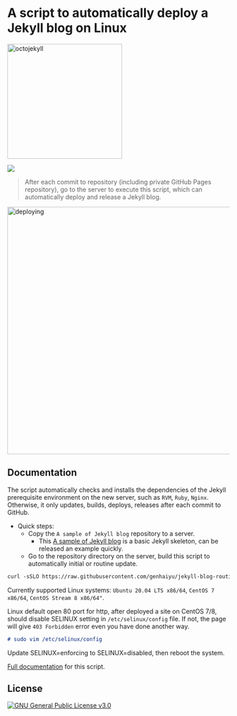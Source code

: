 # A script to automatically deploy a Jekyll blog on Linux

<img src="https://user-images.githubusercontent.com/17850202/264347872-8fd87cae-80dd-4721-b60a-dbc4578eadfc.png" width="260" alt="octojekyll">

[![](https://img.shields.io/github/actions/workflow/status/genhaiyu/jekyll-blog-routine-deploy-script/check-build.yml)](https://github.com/genhaiyu/jekyll-blog-routine-deploy-script/blob/master/.github/workflows/check-build.yml)
> After each commit to repository (including private GitHub Pages repository), go to the server to execute this script, which can automatically deploy and release a Jekyll blog.

<img src="https://user-images.githubusercontent.com/17850202/265168014-41ed930f-dd74-4783-8104-c55f638b8338.gif" width="560" alt="deploying"/>

## Documentation

The script automatically checks and installs the dependencies of the Jekyll prerequisite environment on the new server,
such as `RVM`, `Ruby`, `Nginx`.
Otherwise, it only updates, builds, deploys, releases after each commit to GitHub.

- Quick steps:
  * Copy the `A sample of Jekyll blog` repository to a server.
    * This [A sample of Jekyll blog](https://github.com/genhaiyu/jekyll-example) is a basic Jekyll skeleton, can be released an example quickly.
  * Go to the repository directory on the server, build this script to automatically initial or routine update.

```markdown
curl -sSLO https://raw.githubusercontent.com/genhaiyu/jekyll-blog-routine-deploy-script/master/deploy.sh && chmod a+x deploy.sh && bash deploy.sh
```

Currently supported Linux systems: `Ubuntu 20.04 LTS x86/64`, `CentOS 7 x86/64`, `CentOS Stream 8 x86/64"`.

Linux default open 80 port for http,
after deployed a site on CentOS 7/8, should disable SELINUX setting in `/etc/selinux/config` file.
If not, the page will give `403 Forbidden` error even you have done another way.

```markdown
# sudo vim /etc/selinux/config
```
Update SELINUX=enforcing to SELINUX=disabled, then reboot the system.

[Full documentation](https://genhai.dev/customize-a-jekyll-blog-to-automatically-deploy-and-release-on-linux.html) for this script.

## License

[![GNU General Public License v3.0](https://img.shields.io/github/license/genhaiyu/jekyll-blog-routine-deploy-script)](https://github.com/genhaiyu/jekyll-blog-routine-deploy-script/blob/master/LICENSE)
